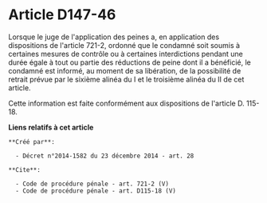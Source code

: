 # Article D147-46

Lorsque le juge de l'application des peines a, en application des dispositions de l'article 721-2, ordonné que le condamné
soit soumis à certaines mesures de contrôle ou à certaines interdictions pendant une durée égale à tout ou partie des
réductions de peine dont il a bénéficié, le condamné est informé, au moment de sa libération, de la possibilité de retrait
prévue par le sixième alinéa du I et le troisième alinéa du II de cet article. 

Cette information est faite conformément aux dispositions de l'article D. 115-18.

**Liens relatifs à cet article**

	**Créé par**:

	  - Décret n°2014-1582 du 23 décembre 2014 - art. 28

	**Cite**:

	  - Code de procédure pénale - art. 721-2 (V)
	  - Code de procédure pénale - art. D115-18 (V)
